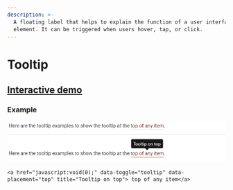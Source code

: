 ```yaml
---
description: >-
  A floating label that helps to explain the function of a user interface
  element. It can be triggered when users hover, tap, or click.
---
```


# Tooltip

## [Interactive demo](http://cloud.crimsonlogic.com/2021/website/jds/v1/components.html#tooltips-wrapper)

### Example

![](.gitbook/assets/image%20%289%29.png)

```text
<a href="javascript:void(0);" data-toggle="tooltip" data-placement="top" title="Tooltip on top"> top of any item</a>
```

